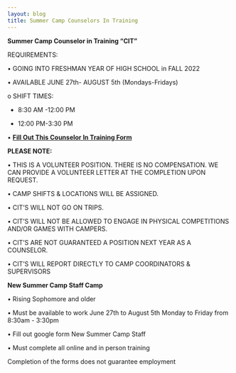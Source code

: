 ```yaml
---
layout: blog
title: Summer Camp Counselors In Training
---
```


**Summer Camp Counselor in Training “CIT”**

REQUIREMENTS:

•	GOING INTO FRESHMAN YEAR OF HIGH SCHOOL in FALL 2022

•	AVAILABLE JUNE 27th- AUGUST 5th (Mondays-Fridays)

o	SHIFT TIMES:
  - 8:30 AM -12:00 PM 

  - 12:00 PM-3:30 PM

•	[**Fill Out This Counselor In Training Form**](https://docs.google.com/forms/d/e/1FAIpQLSfSMTwae2S9QVQcqpwlC-FeUNi6s9XzAjGakf898LMt6qsaLA/viewform)  

**PLEASE NOTE:**

•	THIS IS A VOLUNTEER POSITION. THERE IS NO COMPENSATION. WE CAN PROVIDE A VOLUNTEER LETTER AT THE COMPLETION UPON REQUEST.

•	CAMP SHIFTS & LOCATIONS WILL BE ASSIGNED.

•	CIT’S WILL NOT GO ON TRIPS.

•	CIT’S WILL NOT BE ALLOWED TO ENGAGE IN PHYSICAL COMPETITIONS AND/OR GAMES WITH CAMPERS.

•	CIT’S ARE NOT GUARANTEED A POSITION NEXT YEAR AS A COUNSELOR.

•	CIT’S WILL REPORT DIRECTLY TO CAMP COORDINATORS & SUPERVISORS

**New Summer Camp Staff Camp** 

•	Rising Sophomore and older 

•	Must be available to work June 27th to August 5th Monday to Friday from 8:30am - 3:30pm 

•	Fill out google form  New Summer Camp Staff  

•	Must complete all online and in person training

Completion of the forms does not guarantee employment

